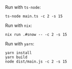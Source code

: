 Run with `ts-node`:

```
ts-node main.ts -c 2 -s 15
```

Run with `nix`:

```
nix run .#snow -- -c 2 -s 15
```

Run with `yarn`:

```
yarn install
yarn build
node dist/main.js -c 2 -s 15
```
